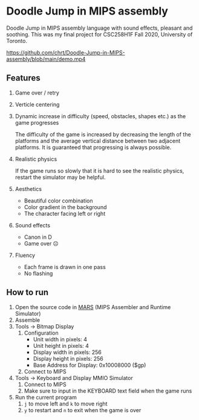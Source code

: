 # Doodle Jump in MIPS assembly

Doodle Jump in MIPS assembly language with sound effects, pleasant and soothing. This was my final project for CSC258H1F Fall 2020, University of Toronto.

https://github.com/chrt/Doodle-Jump-in-MIPS-assembly/blob/main/demo.mp4

## Features

1. Game over / retry

2. Verticle centering

3. Dynamic increase in difficulty (speed, obstacles, shapes etc.) as the game progresses
   
   The difficulty of the game is increased by decreasing the length of the platforms and the average vertical distance between two adjacent platforms. It is guaranteed that progressing is always possible.

4. Realistic physics

   If the game runs so slowly that it is hard to see the realistic physics, restart the simulator may be helpful.

5. Aesthetics

   - Beautiful color combination
   - Color gradient in the background
   - The character facing left or right

6. Sound effects

   - Canon in D
   - Game over :frowning_face:

7. Fluency

   - Each frame is drawn in one pass
   - No flashing

## How to run

1. Open the source code in [MARS](http://courses.missouristate.edu/kenvollmar/mars/) (MIPS Assembler and Runtime Simulator)
2. Assemble
3. Tools -> Bitmap Display
   1. Configuration
      - Unit width in pixels: 4
      - Unit height in pixels: 4
      - Display width in pixels: 256
      - Display height in pixels: 256
      - Base Address for Display: 0x10008000 ($gp)
   2. Connect to MIPS
4. Tools -> Keyboard and Display MMIO Simulator
   1. Connect to MIPS
   2. Make sure to input in the KEYBOARD text field when the game runs
5. Run the current program
   1. `j` to move left and `k` to move right
   2. `y` to restart and `n` to exit when the game is over
